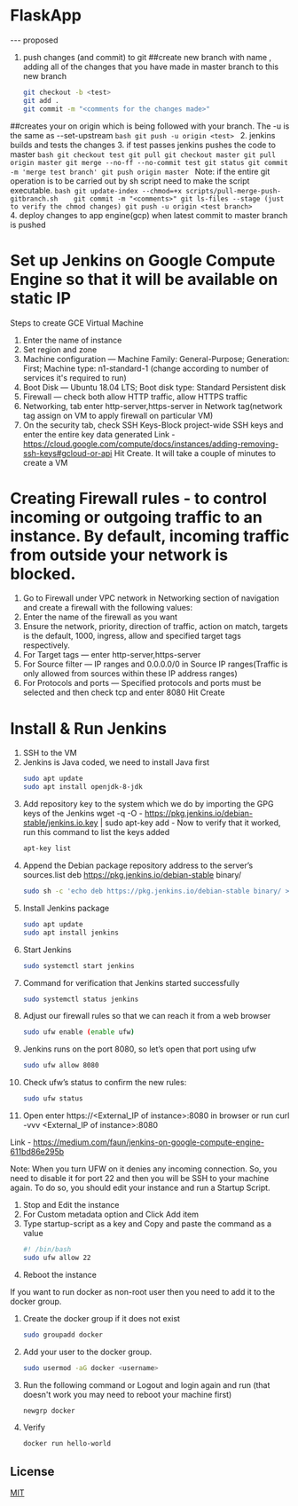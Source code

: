 # FlaskApp
--- proposed
1. push changes (and commit) to git
##create new branch with name <test>, adding all of the changes that you have made in master branch to this new branch
    ```bash
    git checkout -b <test>
    git add .
    git commit -m "<comments for the changes made>"
    ```
##creates your <test> on origin which is being followed with your branch. The -u is the same as --set-upstream
    ```bash
    git push -u origin <test>
    ```
2. jenkins builds and tests the changes 
3. if test passes jenkins pushes the code to master
    ```bash
    git checkout test
    git pull
    git checkout master
    git pull origin master
    git merge --no-ff --no-commit test
    git status
    git commit -m 'merge test branch'
    git push origin master
    ```
Note: if the entire git operation is to be carried out by sh script need to make the script executable.
    ```bash
    git update-index --chmod=+x scripts/pull-merge-push-gitbranch.sh   
    git commit -m "<comments>"
    git ls-files --stage (just to verify the chmod changes)
    git push -u origin <test branch>
    ```  
4. deploy changes to app engine(gcp) when latest commit to master branch is pushed


# Set up Jenkins on Google Compute Engine so that it will be available on static IP
Steps to create GCE Virtual Machine
1. Enter the name of instance
2. Set region and zone
3. Machine configuration — Machine Family: General-Purpose; Generation: First; Machine type: n1-standard-1 (change according to number of services it's required to run)
4. Boot Disk — Ubuntu 18.04 LTS; Boot disk type: Standard Persistent disk
5. Firewall — check both allow HTTP traffic, allow HTTPS traffic
6. Networking, tab enter http-server,https-server in Network tag(network tag assign on VM to apply firewall on particular VM)
7. On the security tab, check SSH Keys-Block project-wide SSH keys and enter the entire key data generated
Link - https://cloud.google.com/compute/docs/instances/adding-removing-ssh-keys#gcloud-or-api
Hit Create. It will take a couple of minutes to create a VM


# Creating Firewall rules - to control incoming or outgoing traffic to an instance. By default, incoming traffic from outside your network is blocked.
1. Go to Firewall under VPC network in Networking section of navigation and create a firewall with the following values:
2. Enter the name of the firewall as you want
3. Ensure the network, priority, direction of traffic, action on match, targets is the default, 1000, ingress, allow and specified target tags respectively.
4. For Target tags — enter http-server,https-server
5. For Source filter — IP ranges and 0.0.0.0/0 in Source IP ranges(Traffic is only allowed from sources within these IP address ranges)
6. For Protocols and ports — Specified protocols and ports must be selected and then check tcp and enter 8080
Hit Create

# Install & Run Jenkins
1. SSH to the VM
2. Jenkins is Java coded, we need to install Java first
    ```bash
    sudo apt update
    sudo apt install openjdk-8-jdk
    ```
3. Add repository key to the system which we do by importing the GPG keys of the Jenkins
    wget -q -O - https://pkg.jenkins.io/debian-stable/jenkins.io.key | sudo apt-key add -
    Now to verify that it worked, run this command to list the keys added
    ```bash
    apt-key list
    ```
4. Append the Debian package repository address to the server’s sources.list 
    deb https://pkg.jenkins.io/debian-stable binary/
    ```bash
    sudo sh -c 'echo deb https://pkg.jenkins.io/debian-stable binary/ > /etc/apt/sources.list.d/jenkins.list'
    ```
5. Install Jenkins package
    ```bash
    sudo apt update
    sudo apt install jenkins
    ``` 
6. Start Jenkins  
    ```bash
    sudo systemctl start jenkins
    ```
7. Command for verification that Jenkins started successfully
    ```bash
    sudo systemctl status jenkins
   ```
8. Adjust our firewall rules so that we can reach it from a web browser
    ```bash
    sudo ufw enable (enable ufw)
   ```
9. Jenkins runs on the port 8080, so let’s open that port using ufw  
    ```bash
    sudo ufw allow 8080
   ```
10. Check ufw’s status to confirm the new rules:
    ```bash
    sudo ufw status
    ```    
11. Open enter https://<External_IP of instance>:8080 in browser 
    or run curl -vvv <External_IP of instance>:8080                 

Link - https://medium.com/faun/jenkins-on-google-compute-engine-611bd86e295b

Note: When you turn UFW on it denies any incoming connection. So, you need to disable it for port 22 and then you will be SSH to your machine again. To do so, you should edit your instance and run a Startup Script.
1. Stop and Edit the instance
2. For Custom metadata option and Click Add item 
3. Type startup-script as a key and Copy and paste the command as a value
    ```bash
    #! /bin/bash
    sudo ufw allow 22
    ```
4. Reboot the instance


If you want to run docker as non-root user then you need to add it to the docker group.
1. Create the docker group if it does not exist
    ```bash
    sudo groupadd docker
    ```
2. Add your user to the docker group.
    ```bash
    sudo usermod -aG docker <username>
    ```
3. Run the following command or Logout and login again and run (that doesn't work you may need to reboot your machine first)
    ```bash
    newgrp docker
    ```
4. Verify
    ```bash
    docker run hello-world
    ```


## License
[MIT](https://choosealicense.com/licenses/mit/)        